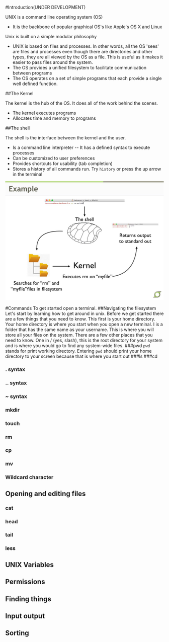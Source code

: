 #Introduction(UNDER DEVELOPMENT)

UNIX is a command line operating system (OS)
* It is the backbone of popular graphical OS's like Apple's OS X and Linux

Unix is built on a simple modular philosophy
* UNIX is based on files and processes. In other words, all the OS 'sees' are files and processes even though there are directories and other types, they are all viewed by the OS as a file. This is useful as it makes it easier to pass files around the system.
* The OS provides a unified filesystem to facilitate communication between programs
* The OS operates on a set of simple programs that each provide a single well defined function.

##The Kernel

The kernel is the hub of the OS. It does all of the work behind the scenes.
* The kernel executes programs
* Allocates time and memory to programs


##The shell

The shell is the interface between the kernel and the user.
* Is a command line interpreter -- It has a defined syntax to execute processes
* Can be customized to user preferences
* Provides shortcuts for usability (tab completion)
* Stores a history of all commands run. Try `history` or press the up arrow in the terminal

![Kernel Example - Module 2](Images/unix_kernel_example.jpg)

#Commands
To get started open a terminal.
##Navigating the filesystem
Let's start by learning how to get around in unix. Before we get started there are a few things that you need to know. This first is your home directory. Your home directory is where you start when you open a new terminal. I is a folder that has the same name as your username. This is where you will store all your files on the system. There are a few other places that you need to know. One in / (yes, slash), this is the root directory for your system and is where you would go to find any system-wide files. 
###pwd
`pwd` stands for print working directory. Entering `pwd` should print your home directory to your screen because that is where you start out
###ls
###cd
### . syntax
### .. syntax
### ~ syntax
### mkdir
### touch
### rm
### cp
### mv
### Wildcard character
## Opening and editing files
### cat
### head
### tail
### less
## UNIX Variables
## Permissions
## Finding things
## Input output
## Sorting


